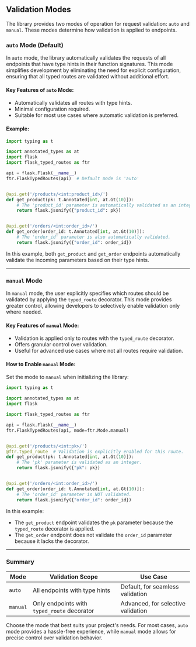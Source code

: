 ## Validation Modes

The library provides two modes of operation for request validation: `auto` and `manual`. These modes determine how
validation is applied to endpoints.

### `auto` Mode (Default)

In `auto` mode, the library automatically validates the requests of all endpoints that have type hints in their function
signatures. This mode simplifies development by eliminating the need for explicit configuration, ensuring that all typed
routes are validated without additional effort.

#### Key Features of `auto` Mode:

- Automatically validates all routes with type hints.
- Minimal configuration required.
- Suitable for most use cases where automatic validation is preferred.

#### Example:

```python
import typing as t

import annotated_types as at
import flask
import flask_typed_routes as ftr

api = flask.Flask(__name__)
ftr.FlaskTypedRoutes(api)  # Default mode is 'auto'


@api.get('/products/<int:product_id>/')
def get_product(pk: t.Annotated[int, at.Gt(10)]):
    # The 'product_id' parameter is automatically validated as an integer.
    return flask.jsonify({"product_id": pk})


@api.get('/orders/<int:order_id>/')
def get_order(order_id: t.Annotated[int, at.Gt(10)]):
    # The 'order_id' parameter is also automatically validated.
    return flask.jsonify({"order_id": order_id})
```

In this example, both `get_product` and `get_order` endpoints automatically validate the incoming parameters based on
their type hints.

---

### `manual` Mode

In `manual` mode, the user explicitly specifies which routes should be validated by applying the `typed_route`
decorator. This mode provides greater control, allowing developers to selectively enable validation only where needed.

#### Key Features of `manual` Mode:

- Validation is applied only to routes with the `typed_route` decorator.
- Offers granular control over validation.
- Useful for advanced use cases where not all routes require validation.

#### How to Enable `manual` Mode:

Set the mode to `manual` when initializing the library:

```python
import typing as t

import annotated_types as at
import flask

import flask_typed_routes as ftr

api = flask.Flask(__name__)
ftr.FlaskTypedRoutes(api, mode=ftr.Mode.manual)


@api.get('/products/<int:pk>/')
@ftr.typed_route  # Validation is explicitly enabled for this route.
def get_product(pk: t.Annotated[int, at.Gt(10)]):
    # The 'pk' parameter is validated as an integer.
    return flask.jsonify({"pk": pk})


@api.get('/orders/<int:order_id>/')
def get_order(order_id: t.Annotated[int, at.Gt(10)]):
    # The 'order_id' parameter is NOT validated.
    return flask.jsonify({"order_id": order_id})
```

In this example:

- The `get_product` endpoint validates the `pk` parameter because the `typed_route` decorator is applied.
- The `get_order` endpoint does not validate the `order_id` parameter because it lacks the decorator.

---

### Summary

| Mode     | Validation Scope                                | Use Case                           |
|----------|-------------------------------------------------|------------------------------------|
| `auto`   | All endpoints with type hints                   | Default, for seamless validation   |
| `manual` | Only endpoints with `typed_route` decorator     | Advanced, for selective validation |

Choose the mode that best suits your project's needs. For most cases, `auto` mode provides a hassle-free experience,
while `manual` mode allows for precise control over validation behavior.
